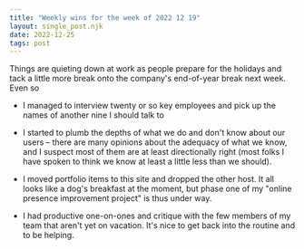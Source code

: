 ```yaml
---
title: "Weekly wins for the week of 2022 12 19"
layout: single_post.njk
date: 2022-12-25
tags: post
---
```


Things are quieting down at work as people prepare for the holidays and tack a little more break onto the company's end-of-year break next week. Even so

- I managed to interview twenty or so key employees and pick up the names of another nine I should talk to

- I started to plumb the depths of what we do and don't know about our users – there are many opinions about the adequacy of what we know, and I suspect most of them are at least directionally right (most folks I have spoken to think we know at least a little less than we should).

- I moved portfolio items to this site and dropped the other host. It all looks like a dog's breakfast at the moment, but phase one of my "online presence improvement project" is thus under way.

- I had productive one-on-ones and critique with the few members of my team that aren't yet on vacation. It's nice to get back into the routine and to be helping.
